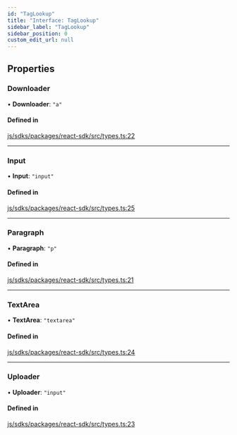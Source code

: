 ```yaml
---
id: "TagLookup"
title: "Interface: TagLookup"
sidebar_label: "TagLookup"
sidebar_position: 0
custom_edit_url: null
---
```


## Properties

### Downloader

• **Downloader**: ``"a"``

#### Defined in

[js/sdks/packages/react-sdk/src/types.ts:22](https://github.com/refinery-labs/lunasec-node-monorepo/blob/1458e7a/js/sdks/packages/react-sdk/src/types.ts#L22)

___

### Input

• **Input**: ``"input"``

#### Defined in

[js/sdks/packages/react-sdk/src/types.ts:25](https://github.com/refinery-labs/lunasec-node-monorepo/blob/1458e7a/js/sdks/packages/react-sdk/src/types.ts#L25)

___

### Paragraph

• **Paragraph**: ``"p"``

#### Defined in

[js/sdks/packages/react-sdk/src/types.ts:21](https://github.com/refinery-labs/lunasec-node-monorepo/blob/1458e7a/js/sdks/packages/react-sdk/src/types.ts#L21)

___

### TextArea

• **TextArea**: ``"textarea"``

#### Defined in

[js/sdks/packages/react-sdk/src/types.ts:24](https://github.com/refinery-labs/lunasec-node-monorepo/blob/1458e7a/js/sdks/packages/react-sdk/src/types.ts#L24)

___

### Uploader

• **Uploader**: ``"input"``

#### Defined in

[js/sdks/packages/react-sdk/src/types.ts:23](https://github.com/refinery-labs/lunasec-node-monorepo/blob/1458e7a/js/sdks/packages/react-sdk/src/types.ts#L23)
